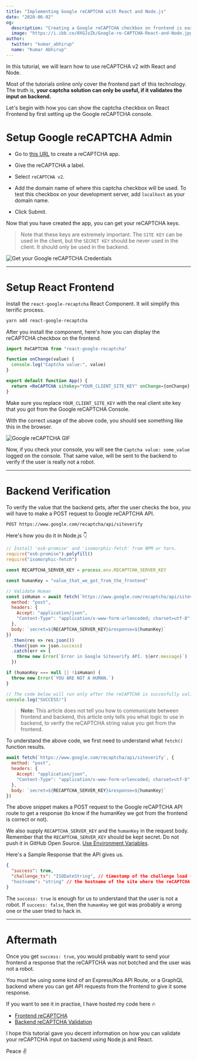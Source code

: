 ```yaml
---
title: "Implementing Google reCAPTCHA with React and Node.js"
date: "2020-06-02"
og:
  description: "Creating a Google reCAPTCHA checkbox on frontend is easy. But making it fully secure through backend will need you some efforts."
  image: "https://i.ibb.co/0XGJzZk/Google-re-CAPTCHA-React-and-Node.jpg"
author:
  twitter: "kumar_abhirup"
  name: "Kumar Abhirup"
---
```


In this tutorial, we will learn how to use reCAPTCHA v2 with React and Node.

Most of the tutorials online only cover the frontend part of this technology. The truth is, **your captcha solution can only be useful, if it validates the input on backend.**

Let's begin with how you can show the captcha checkbox on React Frontend by first setting up the Google reCAPTCHA console.

# Setup Google reCAPTCHA Admin

- Go to [this URL](https://www.google.com/recaptcha/admin/create) to create a reCAPTCHA app.

- Give the reCAPTCHA a label.

- Select `reCAPTCHA v2`.

- Add the domain name of where this captcha checkbox will be used. To test this checkbox on your development server, add `localhost` as your domain name.

- Click Submit.

Now that you have created the app, you can get your reCAPTCHA keys.

> Note that these keys are extremely important. The `SITE KEY` can be used in the client, but the `SECRET KEY` should be never used in the client. It should only be used in the backend.

![Get your Google reCAPTCHA Credentials](https://i.ibb.co/7WFsKWr/Site-Key-Secret-Key-Google-re-CAPTCHA-Screenshot.jpg)

---

# Setup React Frontend

Install the `react-google-recaptcha` React Component. It will simplify this terrific process.

```bash
yarn add react-google-recaptcha
```

After you install the component, here's how you can display the reCAPTCHA checkbox on the frontend.

```jsx
import ReCAPTCHA from "react-google-recaptcha"

function onChange(value) {
  console.log("Captcha value:", value)
}

export default function App() {
  return <ReCAPTCHA sitekey="YOUR_CLIENT_SITE_KEY" onChange={onChange} />
}
```

Make sure you replace `YOUR_CLIENT_SITE_KEY` with the real client site key that you got from the Google reCAPTCHA Console.

With the correct usage of the above code, you should see something like this in the browser.

![Google reCAPTCHA GIF](https://www.cmnty.com/support/wp-content/uploads/2017/07/nocaptcha.gif)

Now, if you check your console, you will see the `Captcha value: some_value` logged on the console. That same value, will be sent to the backend to verify if the user is really not a robot.

---

# Backend Verification

To verify the value that the backend gets, after the user checks the box, you will have to make a POST request to Google reCAPTCHA API.

```bash
POST https://www.google.com/recaptcha/api/siteverify
```

Here's how you do it in Node.js 👇

```js
// Install 'es6-promise' and 'isomorphic-fetch' from NPM or Yarn.
require("es6-promise").polyfill()
require("isomorphic-fetch")

const RECAPTCHA_SERVER_KEY = process.env.RECAPTCHA_SERVER_KEY

const humanKey = "value_that_we_got_from_the_frontend"

// Validate Human
const isHuman = await fetch(`https://www.google.com/recaptcha/api/siteverify`, {
  method: "post",
  headers: {
    Accept: "application/json",
    "Content-Type": "application/x-www-form-urlencoded; charset=utf-8"
  },
  body: `secret=${RECAPTCHA_SERVER_KEY}&response=${humanKey}`
})
  .then(res => res.json())
  .then(json => json.success)
  .catch(err => {
    throw new Error(`Error in Google Siteverify API. ${err.message}`)
  })

if (humanKey === null || !isHuman) {
  throw new Error(`YOU ARE NOT A HUMAN.`)
}

// The code below will run only after the reCAPTCHA is succesfully validated.
console.log("SUCCESS!")
```

> **Note:** This article does not tell you how to communicate between frontend and backend, this article only tells you what logic to use in backend, to verify the reCAPTCHA string value you get from the frontend.

To understand the above code, we first need to understand what `fetch()` function results.

```js
await fetch(`https://www.google.com/recaptcha/api/siteverify`, {
  method: "post",
  headers: {
    Accept: "application/json",
    "Content-Type": "application/x-www-form-urlencoded; charset=utf-8"
  },
  body: `secret=${RECAPTCHA_SERVER_KEY}&response=${humanKey}`
})
```

The above snippet makes a POST request to the Google reCAPTCHA API route to get a response (to know if the humanKey we got from the frontend is correct or not).

We also supply `RECAPTCHA_SERVER_KEY` and the `humanKey` in the request body. Remember that the `RECAPTCHA_SERVER_KEY` should be kept secret. Do not push it in GitHub Open Source. [Use Environment Variables](https://www.freecodecamp.org/news/heres-how-you-can-actually-use-node-environment-variables-8fdf98f53a0a/#:~:text=env%20files%20allow%20you%20to,in%20there%20on%20different%20lines.&text=To%20read%20these%20values%2C%20there,the%20dotenv%20package%20from%20npm.).

Here's a Sample Response that the API gives us.

```json
{
  "success": true,
  "challenge_ts": "ISODateString", // timestamp of the challenge load (ISO format yyyy-MM-dd'T'HH:mm:ssZZ)
  "hostname": "string" // the hostname of the site where the reCAPTCHA was solved
}
```

The `success: true` is enough for us to understand that the user is not a robot. If `success: false`, then the `humanKey` we got was probably a wrong one or the user tried to hack in.

---

# Aftermath

Once you get `success: true`, you would probably want to send your frontend a response that the reCAPTCHA was not botched and the user was not a robot.

You must be using some kind of an Express/Koa API Route, or a GraphQL backend where you can get API requests from the frontend to give it some response.

If you want to see it in practise, I have hosted my code here 🔥

- [Frontend reCAPTCHA](https://github.com/KumarAbhirup/kumarabhirup/blob/0f883462652afc521d4938e1f06f0128f233e29f/src/components/mobirise/Contact.js#L270)
- [Backend reCAPTCHA Validation](https://github.com/KumarAbhirup/kumarabhirup-backend/blob/d0b9daa97e724c428ebdf3728f475d35ee7370de/src/resolvers/Mutation.js#L44)

I hope this tutorial gave you decent information on how you can validate your reCAPTCHA input on backend using Node.js and React.

Peace ✌️
